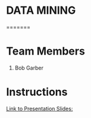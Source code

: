 
# DATA MINING
=======

# Team Members
1. Bob Garber
 

# Instructions
[Link to Presentation Slides:](https://docs.google.com/presentation/d/15nWpWcGRIUImwYmCyd8B1hHtwyr1EGVjeTxebaWSWbQ/edit?usp=sharing)

